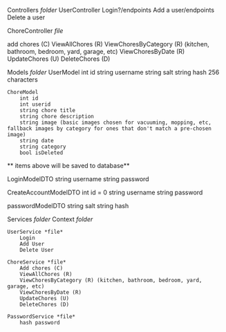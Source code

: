 Controllers *folder*
	UserController
	Login?/endpoints
	Add a user/endpoints
	Delete a user

ChoreController *file*

add chores (C)
ViewAllChores (R)
ViewChoresByCategory (R) (kitchen, bathroom, bedroom, yard, garage, etc)
ViewChoresByDate (R)
UpdateChores (U)
DeleteChores (D)

Models *folder*
	UserModel
		int id
		string username
		string salt
		string hash 256 characters

	ChoreModel
		int id
		int userid
		string chore title
		string chore description
		string image (basic images chosen for vacuuming, mopping, etc, fallback images by category for ones that don't match a pre-chosen image)
		string date
		string category
		bool isDeleted


** items above will be saved to database**


LoginModelDTO
	string username
	string password

CreateAccountModelDTO
	int id = 0
	string username
	string password

passwordModelDTO
	string salt
	string hash

Services *folder*
	Context *folder*

	UserService *file*
		Login
		Add User
		Delete User

	ChoreService *file*
		Add chores (C)
		ViewAllChores (R)
		ViewChoresByCategory (R) (kitchen, bathroom, bedroom, yard, garage, etc)
		ViewChoresByDate (R)
		UpdateChores (U)
		DeleteChores (D)
		
	PasswordService *file*
		hash password